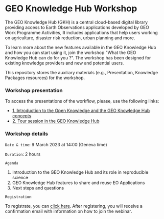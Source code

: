 # GEO Knowledge Hub Workshop

The GEO Knowledge Hub (GKH) is a central cloud-based digital library providing access to
Earth Observations applications developed by GEO Work Programme Activities, It includes
applications that help users working on agriculture, disaster risk reduction, urban planning
and more.

To learn more about the new features available in the GEO Knowledge Hub and how you can start using it, join the workshop "What the GEO Knowledge Hub can do for you ?". The workshop has been designed for existing knowledge providers and new and potential users.

This repository stores the auxiliary materials (e.g., Presentation, Knowledge Packages resources) for the workshop.

### Workshop presentation

To access the presentations of the workflow, please, use the following links:

- [1. Introduction to the Open Knowledge and the GEO Knowledge Hub concepts](#)
- [2. Tour session in the GEO Knowledge Hub](#)

### Workshop details

`Date & time`: 9 March 2023 at 14:00 (Geneva time)

`Duration`: 2 hours

`Agenda`
1. Introduction to the GEO Knowledge Hub and its role in reproducible science
2. GEO Knowledge Hub features to share and reuse EO Applications
3. Next steps and questions

`Registration`

To registrate, you can [click here](https://us02web.zoom.us/webinar/register/WN_rJOVwqlDSi2RpKtBRExnkA). After registering, you will receive a confirmation email with information on how to join the webinar.

